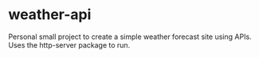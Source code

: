 # weather-api

Personal small project to create a simple weather forecast site using APIs. Uses the http-server package to run.
